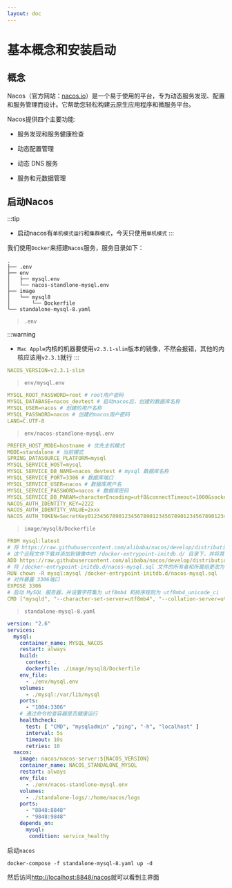 ```yaml
---
layout: doc
---
```


# 基本概念和安装启动

## 概念

Nacos（官方网站：[nacos.io](https://nacos.io/)）是一个易于使用的平台，专为动态服务发现、配置和服务管理而设计。它帮助您轻松构建云原生应用程序和微服务平台。

Nacos提供四个主要功能:

- 服务发现和服务健康检查

- 动态配置管理
- 动态 DNS 服务
- 服务和元数据管理

## 启动Nacos

:::tip
- 启动nacos有`单机模式运行`和`集群模式`，今天只使用`单机模式`
:::

我们使用`Docker`来搭建`Nacos`服务，服务目录如下：

```shell
.
├── .env
├── env
│   ├── mysql.env
│   └── nacos-standlone-mysql.env
├── image
│   └── mysql8
│       └── Dockerfile
└── standalone-mysql-8.yaml
```

> `.env`

:::warning
- `Mac Apple`内核的机器要使用`v2.3.1-slim`版本的镜像，不然会报错，其他的内核应该用`v2.3.1`就行
:::

```yaml
NACOS_VERSION=v2.3.1-slim
```

> `env/mysql.env`

```yaml
MYSQL_ROOT_PASSWORD=root # root用户密码
MYSQL_DATABASE=nacos_devtest # 启动nacos后，创建的数据库名称
MYSQL_USER=nacos # 创建的用户名称
MYSQL_PASSWORD=nacos # 创建的nacos用户密码
LANG=C.UTF-8
```

> `env/nacos-standlone-mysql.env`

```yaml
PREFER_HOST_MODE=hostname # 优先主机模式
MODE=standalone # 当前模式
SPRING_DATASOURCE_PLATFORM=mysql
MYSQL_SERVICE_HOST=mysql
MYSQL_SERVICE_DB_NAME=nacos_devtest # mysql 数据库名称
MYSQL_SERVICE_PORT=3306 # 数据库端口
MYSQL_SERVICE_USER=nacos # 数据库用户名
MYSQL_SERVICE_PASSWORD=nacos # 数据库密码
MYSQL_SERVICE_DB_PARAM=characterEncoding=utf8&connectTimeout=1000&socketTimeout=3000&autoReconnect=true&useUnicode=true&useSSL=false&serverTimezone=Asia/Shanghai&allowPublicKeyRetrieval=true
NACOS_AUTH_IDENTITY_KEY=2222
NACOS_AUTH_IDENTITY_VALUE=2xxx
NACOS_AUTH_TOKEN=SecretKey012345678901234567890123456789012345678901234567890123456789
```

> `image/mysql8/Dockerfile`

```yaml
FROM mysql:latest
# 将 https://raw.githubusercontent.com/alibaba/nacos/develop/distribution/conf/mysql-schema.sql 
# 这个远程文件下载并添加到镜像中的 /docker-entrypoint-initdb.d/ 目录下，并将其命名为 nacos-mysql.sql
ADD https://raw.githubusercontent.com/alibaba/nacos/develop/distribution/conf/mysql-schema.sql /docker-entrypoint-initdb.d/nacos-mysql.sql
# 将 /docker-entrypoint-initdb.d/nacos-mysql.sql 文件的所有者和所属组更改为 mysql 用户和 mysql 组
RUN chown -R mysql:mysql /docker-entrypoint-initdb.d/nacos-mysql.sql
# 对外暴露 3306端口
EXPOSE 3306
# 启动 MySQL 服务器，并设置字符集为 utf8mb4 和排序规则为 utf8mb4_unicode_ci
CMD ["mysqld", "--character-set-server=utf8mb4", "--collation-server=utf8mb4_unicode_ci"]
```

> `standalone-mysql-8.yaml`

```yaml
version: "2.6"
services:
  mysql:
    container_name: MYSQL_NACOS
    restart: always
    build:
      context: .
      dockerfile: ./image/mysql8/Dockerfile
    env_file:
      - ./env/mysql.env
    volumes:
      - ./mysql:/var/lib/mysql
    ports:
      - "1004:3306"
    # 通过命令检查容器是否健康运行
    healthcheck:
      test: [ "CMD", "mysqladmin" ,"ping", "-h", "localhost" ]
      interval: 5s
      timeout: 10s
      retries: 10
  nacos:
    image: nacos/nacos-server:${NACOS_VERSION}
    container_name: NACOS_STANDALONE_MYSQL
    restart: always
    env_file:
      - ./env/nacos-standlone-mysql.env
    volumes:
      - ./standalone-logs/:/home/nacos/logs
    ports:
      - "8848:8848"
      - "9848:9848"
    depends_on:
      mysql:
       condition: service_healthy
```

启动`nacos`

```shell
docker-compose -f standalone-mysql-8.yaml up -d
```

然后访问[http://localhost:8848/nacos](http://localhost:8848/nacos)就可以看到主界面

